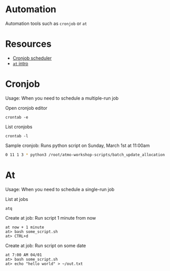 # Automation
Automation tools such as `cronjob` or `at`


# Resources
- [Cronjob scheduler](https://crontab.guru/)
- [`at` intro](https://www.computerhope.com/unix/uat.htm)

# Cronjob
Usage: When you need to schedule a multiple-run job

Open cronjob editor
```
crontab -e
```

List cronjobs
```
crontab -l
```

Sample cronjob: Runs python script on Sunday, March 1st at 11:00am
```bash
0 11 1 3 * python3 /root/atmo-workshop-scripts/batch_update_allocation.py --csv="/root/atmo-workshop-scripts/file.csv" --token="MY_API_KEY" >> ~/output.txt
```


# At
Usage: When you need to schedule a single-run job

List at jobs
```
atq
```

Create at job: Run script 1 minute from now
```
at now + 1 minute
at> bash some_script.sh
at> CTRL+d
```

Create at job: Run script on some date
```
at 7:00 AM 04/01
at> bash some_script.sh
at> echo "hello world" > ~/out.txt
```